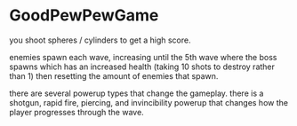 # GoodPewPewGame
 

you shoot spheres / cylinders to get a high score.

enemies spawn each wave, increasing until the 5th wave 
where the boss spawns which has an increased health 
(taking 10 shots to destroy rather than 1) then
resetting the amount of enemies that spawn.

there are several powerup types that change the gameplay. 
there is a shotgun, rapid fire, piercing, and invincibility powerup 
that changes how the player progresses through the wave.
